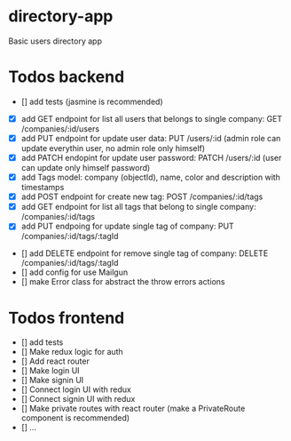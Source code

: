 # directory-app
Basic users directory app

# Todos backend

- [] add tests (jasmine is recommended)
- [x] add GET endpoint for list all users that belongs to single company: GET /companies/:id/users
- [x] add PUT endpoint for update user data: PUT /users/:id (admin role can update everythin user, no admin role only himself)
- [x] add PATCH endopint for update user password: PATCH /users/:id (user can update only himself password)
- [x] add Tags model: company (objectId), name, color and description with timestamps
- [x] add POST endpoint for create new tag: POST /companies/:id/tags
- [x] add GET endpoint for list all tags that belong to single company: /companies/:id/tags
- [x] add PUT endpoing for update single tag of company: PUT /companies/:id/tags/:tagId
- [] add DELETE endpoint for remove single tag of company: DELETE /companies/:id/tags/:tagId
- [] add config for use Mailgun
- [] make Error class for abstract the throw errors actions

# Todos frontend

- [] add tests
- [] Make redux logic for auth
- [] Add react router
- [] Make login UI
- [] Make signin UI
- [] Connect login UI with redux
- [] Connect signin UI with redux
- [] Make private routes with react router (make a PrivateRoute component is recommended)
- [] ...
